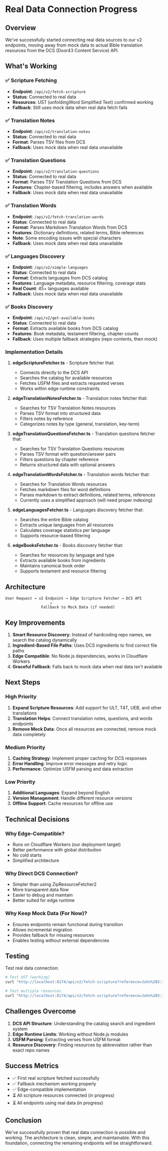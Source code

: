 # Real Data Connection Progress

## Overview

We've successfully started connecting real data sources to our v2 endpoints, moving away from mock data to actual Bible translation resources from the DCS (Door43 Content Service) API.

## What's Working

### ✅ Scripture Fetching

- **Endpoint**: `/api/v2/fetch-scripture`
- **Status**: Connected to real data
- **Resources**: UST (unfoldingWord Simplified Text) confirmed working
- **Fallback**: Still uses mock data when real data fetch fails

### ✅ Translation Notes

- **Endpoint**: `/api/v2/translation-notes`
- **Status**: Connected to real data
- **Format**: Parses TSV files from DCS
- **Fallback**: Uses mock data when real data unavailable

### ✅ Translation Questions

- **Endpoint**: `/api/v2/translation-questions`
- **Status**: Connected to real data
- **Format**: Parses TSV Translation Questions from DCS
- **Features**: Chapter-based filtering, includes answers when available
- **Fallback**: Uses mock data when real data unavailable

### ✅ Translation Words

- **Endpoint**: `/api/v2/fetch-translation-words`
- **Status**: Connected to real data
- **Format**: Parses Markdown Translation Words from DCS
- **Features**: Dictionary definitions, related terms, Bible references
- **Note**: Some encoding issues with special characters
- **Fallback**: Uses mock data when real data unavailable

### ✅ Languages Discovery

- **Endpoint**: `/api/v2/simple-languages`
- **Status**: Connected to real data
- **Format**: Extracts languages from DCS catalog
- **Features**: Language metadata, resource filtering, coverage stats
- **Real Count**: 45+ languages available
- **Fallback**: Uses mock data when real data unavailable

### ✅ Books Discovery

- **Endpoint**: `/api/v2/get-available-books`
- **Status**: Connected to real data
- **Format**: Extracts available books from DCS catalog
- **Features**: Book metadata, testament filtering, chapter counts
- **Fallback**: Uses multiple fallback strategies (repo contents, then mock)

### Implementation Details

1. **edgeScriptureFetcher.ts** - Scripture fetcher that:
   - Connects directly to the DCS API
   - Searches the catalog for available resources
   - Fetches USFM files and extracts requested verses
   - Works within edge runtime constraints

2. **edgeTranslationNotesFetcher.ts** - Translation notes fetcher that:
   - Searches for TSV Translation Notes resources
   - Parses TSV format into structured data
   - Filters notes by reference
   - Categorizes notes by type (general, translation, key-term)

3. **edgeTranslationQuestionsFetcher.ts** - Translation questions fetcher that:
   - Searches for TSV Translation Questions resources
   - Parses TSV format with question/answer pairs
   - Filters questions by chapter reference
   - Returns structured data with optional answers

4. **edgeTranslationWordsFetcher.ts** - Translation words fetcher that:
   - Searches for Translation Words resources
   - Fetches markdown files for word definitions
   - Parses markdown to extract definitions, related terms, references
   - Currently uses a simplified approach (will need proper indexing)

5. **edgeLanguagesFetcher.ts** - Languages discovery fetcher that:
   - Searches the entire Bible catalog
   - Extracts unique languages from all resources
   - Calculates coverage statistics per language
   - Supports resource-based filtering

6. **edgeBooksFetcher.ts** - Books discovery fetcher that:
   - Searches for resources by language and type
   - Extracts available books from ingredients
   - Maintains canonical book order
   - Supports testament and resource filtering

## Architecture

```
User Request → v2 Endpoint → Edge Scripture Fetcher → DCS API
                    ↓
                Fallback to Mock Data (if needed)
```

## Key Improvements

1. **Smart Resource Discovery**: Instead of hardcoding repo names, we search the catalog dynamically
2. **Ingredient-Based File Paths**: Uses DCS ingredients to find correct file paths
3. **Edge Compatible**: No Node.js dependencies, works in Cloudflare Workers
4. **Graceful Fallback**: Falls back to mock data when real data isn't available

## Next Steps

### High Priority

1. **Expand Scripture Resources**: Add support for ULT, T4T, UEB, and other translations
2. **Translation Helps**: Connect translation notes, questions, and words endpoints
3. **Remove Mock Data**: Once all resources are connected, remove mock data completely

### Medium Priority

1. **Caching Strategy**: Implement proper caching for DCS responses
2. **Error Handling**: Improve error messages and retry logic
3. **Performance**: Optimize USFM parsing and data extraction

### Low Priority

1. **Additional Languages**: Expand beyond English
2. **Version Management**: Handle different resource versions
3. **Offline Support**: Cache resources for offline use

## Technical Decisions

### Why Edge-Compatible?

- Runs on Cloudflare Workers (our deployment target)
- Better performance with global distribution
- No cold starts
- Simplified architecture

### Why Direct DCS Connection?

- Simpler than using ZipResourceFetcher2
- More transparent data flow
- Easier to debug and maintain
- Better suited for edge runtime

### Why Keep Mock Data (For Now)?

- Ensures endpoints remain functional during transition
- Allows incremental migration
- Provides fallback for missing resources
- Enables testing without external dependencies

## Testing

Test real data connection:

```bash
# Test UST (working)
curl "http://localhost:8174/api/v2/fetch-scripture?reference=John%203:16&resource=ust"

# Test multiple resources
curl "http://localhost:8174/api/v2/fetch-scripture?reference=John%203:16&resource=ust,ult"
```

## Challenges Overcome

1. **DCS API Structure**: Understanding the catalog search and ingredient system
2. **Edge Runtime Limits**: Working without Node.js modules
3. **USFM Parsing**: Extracting verses from USFM format
4. **Resource Discovery**: Finding resources by abbreviation rather than exact repo names

## Success Metrics

- ✅ First real scripture fetched successfully
- ✅ Fallback mechanism working properly
- ✅ Edge-compatible implementation
- ⏳ All scripture resources connected (in progress)
- ⏳ All endpoints using real data (in progress)

## Conclusion

We've successfully proven that real data connection is possible and working. The architecture is clean, simple, and maintainable. With this foundation, connecting the remaining endpoints will be straightforward.
